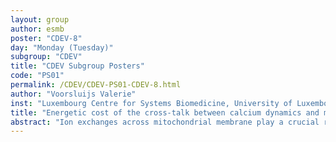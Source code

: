 ```yaml
---
layout: group
author: esmb
poster: "CDEV-8"
day: "Monday (Tuesday)"
subgroup: "CDEV"
title: "CDEV Subgroup Posters"
code: "PS01"
permalink: /CDEV/CDEV-PS01-CDEV-8.html
author: "Voorsluijs Valerie"
inst: "Luxembourg Centre for Systems Biomedicine, University of Luxembourg"
title: "Energetic cost of the cross-talk between calcium dynamics and mitochondrial metabolism"
abstract: "Ion exchanges across mitochondrial membrane play a crucial role for energy metabolism [1–2]. In this work, we focus on the interplay between Ca2+ dynamics and mitochondrial metabolism. Ca2+ activates different enzymes of the TCA cycle and thereby enhances ATP production, while Ca2+ exchanges via SERCA and PMCA pumps are consuming ATP. The kinetics of this coupling has been studied with mathematical modelling [3–5], but its concrete energetic cost remains elusive. Here, we investigate this cost computationally by means of the entropy production rate (EPR) of Ca2+ exchanges and major mitochondrial metabolic processes. We show that the EPR as a measure for the throughput of the Gibbs free enthalpy of the TCA cycle exhibits a maximum in dependence on the glucose level, which could represent an optimal working regime of cells.  1. Wu, F. et al. J. Biol. Chem. 2007, 282, 24525–24537. 2. Wei, A.-C. et al. Biophys. J. 2011, 100, 2894–2903. 3. Magnus, G.; Keizer, J. Am. J. Physiol. 1998, 274, C1158-1173. 4. Bertram, R. et al. A. J. Theor. Biol. 2006, 243, 575–586.  5. Wacquier, B. et al. Sci. Rep. 2016, 6, 19316."
---
```


